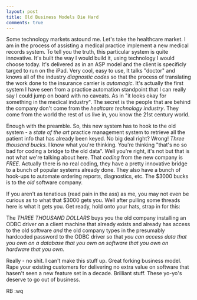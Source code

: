 ```yaml
---
layout: post
title: Old Business Models Die Hard
comments: true
---
```

Some technology markets astound me. Let's take the healthcare market. I am in the process of assisting a medical practice implement a new medical records system. To tell you the truth, this particular system is quite innovative. It's built the way I would build it, using technology I would choose today. It's delivered as in an ASP model and the client is specificly targed to run on the iPad. Very cool, easy to use, It talks "doctor" and knows all of the industry _diagnostic codes_ so that the process of translating the work done to the insurance carrier is _automagic_. It's actually the first system I have seen from a practice automation standpoint that I can really say I could jump on board with no caveats. As in "it looks okay for something in the medical industry". The secret is the people that are behind the company don't come from the _healtcare technology industry_. They come from the world the rest of us live in, you know the 21st century world.

Enough with the preamble. So, this new system has to hook to the old system - a _state of the art_ practice management system to retrieve all the patient info that has already been keyed. No big deal right? Wrong! *Three thousand bucks*. I know what you're thinking. You're thinking "that's no so bad for coding a bridge to the old data". Well you're right, it's not but that is not what we're talking about here. That _coding_ from the new company is *FREE*. Actually there is no real coding, they have a pretty innovative bridge to a bunch of popular systems already done. They also have a bunch of hook-ups to automate ordering reports, diagnostics, etc. The $3000 bucks is to the *old* software company. 

If you aren't as tenatious (read pain in the ass) as me, you may not even be curious as to what that $3000 gets you. Well after pulling some threads here is what it gets you. Get ready, hold onto your hats, strap in for this:

The *THREE THOUSAND DOLLARS* buys you the old company installing an ODBC driver on a client machine that already exists and already has access to the old software *and* the old company types in the presumably hardcoded password to the ODBC driver so that _you can access data that you own on a database that you own on software that you own on hardware that you own_.

Really - no shit. I can't make this stuff up. Great forking business model. Rape your existing customers for delivering no extra value on software that hasen't seen a new feature set in a decade. Brilliant stuff. These yo-yo's deserve to go out of business.

RB
:wq
